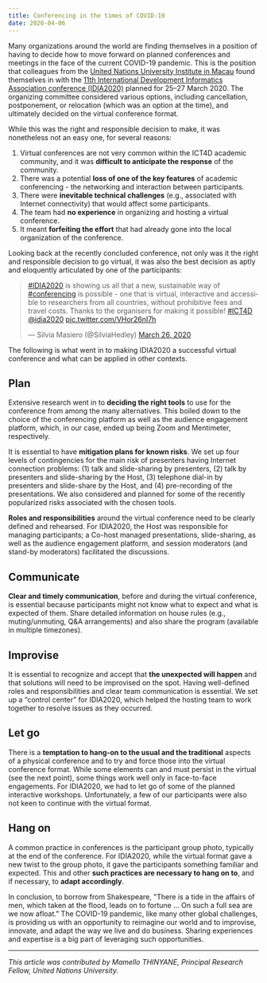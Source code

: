 ```yaml
---
title: Conferencing in the times of COVID-19
date: 2020-04-06
---
```


Many organizations around the world are finding themselves in a position of
having to decide how to move forward on planned conferences and meetings in the
face of the current COVID-19 pandemic. This is the position that colleagues from
the [United Nations University Institute in Macau](https://cs.unu.edu/) found
themselves in with the
[11th International Development Informatics Association conference (IDIA2020)](https://www.idia2020.com/)
planned for 25–27 March 2020. The organizing committee considered various
options, including cancellation, postponement, or relocation (which was an
option at the time), and ultimately decided on the virtual conference format.

While this was the right and responsible decision to make, it was nonetheless
not an easy one, for several reasons:

1. Virtual conferences are not very common within the ICT4D academic community,
   and it was **difficult to anticipate the response** of the community.
1. There was a potential **loss of one of the key features** of academic
   conferencing - the networking and interaction between participants.
1. There were **inevitable technical challenges** (e.g., associated with
   Internet connectivity) that would affect some participants.
1. The team had **no experience** in organizing and hosting a virtual
   conference.
1. It meant **forfeiting the effort** that had already gone into the local
   organization of the conference.

Looking back at the recently concluded conference, not only was it the right and
responsible decision to go virtual, it was also the best decision as aptly and
eloquently articulated by one of the participants:

<blockquote class="twitter-tweet"><p lang="en" dir="ltr"><a href="https://twitter.com/hashtag/IDIA2020?src=hash&amp;ref_src=twsrc%5Etfw">#IDIA2020</a> is showing us all that a new, sustainable way of <a href="https://twitter.com/hashtag/conferencing?src=hash&amp;ref_src=twsrc%5Etfw">#conferencing</a> is possible - one that is virtual, interactive and accessible to researchers from all countries, without prohibitive fees and travel costs. Thanks to the organisers for making it possible! <a href="https://twitter.com/hashtag/ICT4D?src=hash&amp;ref_src=twsrc%5Etfw">#ICT4D</a> <a href="https://twitter.com/idia2020?ref_src=twsrc%5Etfw">@idia2020</a> <a href="https://t.co/VHor26nI7h">pic.twitter.com/VHor26nI7h</a></p>&mdash; Silvia Masiero (@SilviaHedley) <a href="https://twitter.com/SilviaHedley/status/1243200513027510277?ref_src=twsrc%5Etfw">March 26, 2020</a></blockquote> <script async src="https://platform.twitter.com/widgets.js" charset="utf-8"></script>

The following is what went in to making IDIA2020 a successful virtual conference
and what can be applied in other contexts.

## Plan

Extensive research went in to **deciding the right tools** to use for the
conference from among the many alternatives. This boiled down to the choice of
the conferencing platform as well as the audience engagement platform, which, in
our case, ended up being Zoom and Mentimeter, respectively.

It is essential to have **mitigation plans for known risks**. We set up four
levels of contingencies for the main risk of presenters having Internet
connection problems: (1) talk and slide-sharing by presenters, (2) talk by
presenters and slide-sharing by the Host, (3) telephone dial-in by presenters
and slide-share by the Host, and (4) pre-recording of the presentations. We also
considered and planned for some of the recently popularized risks associated
with the chosen tools.

**Roles and responsibilities** around the virtual conference need to be clearly
defined and rehearsed. For IDIA2020, the Host was responsible for managing
participants; a Co-host managed presentations, slide-sharing, as well as the
audience engagement platform, and session moderators (and stand-by moderators)
facilitated the discussions.

## Communicate

**Clear and timely communication**, before and during the virtual conference, is
essential because participants might not know what to expect and what is
expected of them. Share detailed information on house rules (e.g.,
muting/unmuting, Q&A arrangements) and also share the program (available in
multiple timezones).

## Improvise

It is essential to recognize and accept that **the unexpected will happen** and
that solutions will need to be improvised on the spot. Having well-defined roles
and responsibilities and clear team communication is essential. We set up a
“control center” for IDIA2020, which helped the hosting team to work together to
resolve issues as they occurred.

## Let go

There is a **temptation to hang-on to the usual and the traditional** aspects of
a physical conference and to try and force those into the virtual conference
format. While some elements can and must persist in the virtual (see the next
point), some things work well only in face-to-face engagements. For IDIA2020, we
had to let go of some of the planned interactive workshops. Unfortunately, a few
of our participants were also not keen to continue with the virtual format.

## Hang on

A common practice in conferences is the participant group photo, typically at
the end of the conference. For IDIA2020, while the virtual format gave a new
twist to the group photo, it gave the participants something familiar and
expected. This and other **such practices are necessary to hang on to**, and if
necessary, to **adapt accordingly**.

In conclusion, to borrow from Shakespeare, "There is a tide in the affairs of
men, which taken at the flood, leads on to fortune … On such a full sea are we
now afloat." The COVID-19 pandemic, like many other global challenges, is
providing us with an opportunity to reimagine our world and to improvise,
innovate, and adapt the way we live and do business. Sharing experiences and
expertise is a big part of leveraging such opportunities.

---

_This article was contributed by Mamello THINYANE, Principal Research Fellow,
United Nations University._
